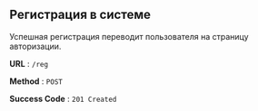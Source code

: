 ## Регистрация в системе

Успешная регистрация переводит пользователя на страницу авторизации.

**URL** : `/reg`

**Method** : `POST`

**Success Code** : `201 Created`